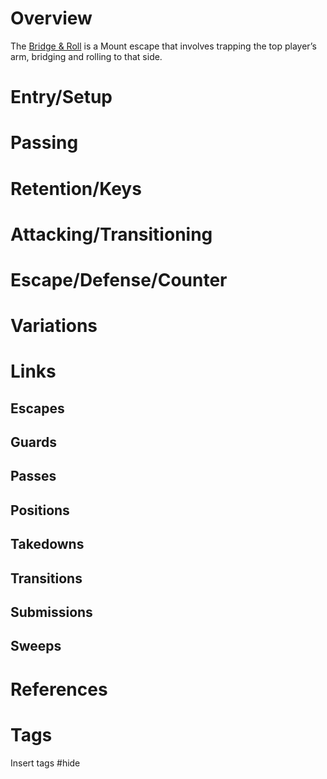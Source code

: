 # Overview
The <u>Bridge & Roll</u> is a Mount escape that involves trapping the top player’s arm, bridging and rolling to that side.
# Entry/Setup
# Passing
# Retention/Keys
# Attacking/Transitioning
# Escape/Defense/Counter
# Variations
# Links
## Escapes
## Guards
## Passes
## Positions
## Takedowns
## Transitions
## Submissions
## Sweeps
# References
# Tags
Insert tags #hide